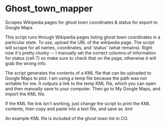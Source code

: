 # Ghost_town_mapper
 Scrapes Wikipedia pages for ghost town coordinates & status for export to Google Maps

This script runs through Wikipedia pages listing ghost town coordinates in a particular state. To use, upload the URL of the wikipedia page. The script will scrape for all names, coordinates, and 'status' (what remains). Right now it's pretty clunky -- I manually set the correct columns of information for status (cell 7) so make sure to check that on the page, otherwise it will grab the wrong info.

The script generates the contents of a KML file that can be uploaded to Google Maps to plot. I am using a temp file because the path was not writable for me. It outputs a link to the temp KML file, which you can open and then manually save to your computer. Then go to My Google Maps, and import the KML file.

If the KML file link isn't working, just change the script to print the KML contents, then copy and paste into a text file, and save as .kml

An example KML file is included of the ghost town list in CO.